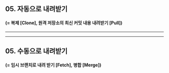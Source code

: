 <!-- 5장 서버 
    자동으로 내려받기, 수동으로 내려받기-->

## 05. 자동으로 내려받기
#### (= 복제 [__Clone__], 원격 저장소의 최신 커밋 내용 내려받기 [__Pull__])

----------






---------
## 05. 수동으로 내려받기
#### (= 임시 브랜치로 내려 받기 [__Fetch__], 병합 [__Merge__])